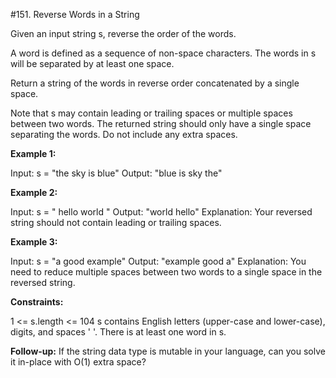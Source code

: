 #151. Reverse Words in a String

Given an input string s, reverse the order of the words.

A word is defined as a sequence of non-space characters. The words in s will be separated by at least one space.

Return a string of the words in reverse order concatenated by a single space.

Note that s may contain leading or trailing spaces or multiple spaces between two words. The returned string should only have a single space separating the words. Do not include any extra spaces.

**Example 1:**

Input: s = "the sky is blue"
Output: "blue is sky the"

**Example 2:**

Input: s = "  hello world  "
Output: "world hello"
Explanation: Your reversed string should not contain leading or trailing spaces.

**Example 3:**

Input: s = "a good   example"
Output: "example good a"
Explanation: You need to reduce multiple spaces between two words to a single space in the reversed string.
 

**Constraints:**

1 <= s.length <= 104
s contains English letters (upper-case and lower-case), digits, and spaces ' '.
There is at least one word in s.
 

**Follow-up:** If the string data type is mutable in your language, can you solve it in-place with O(1) extra space?